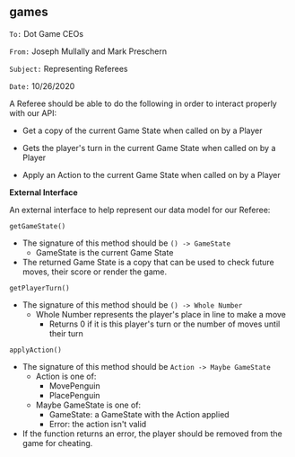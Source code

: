 ##  games

`To:` Dot Game CEOs

`From:` Joseph Mullally and Mark Preschern

`Subject:` Representing Referees

`Date:` 10/26/2020

A Referee should be able to do the following in order to interact properly with our API:

- Get a copy of the current Game State when called on by a Player

- Gets the player's turn in the current Game State when called on by a Player

- Apply an Action to the current Game State when called on by a Player



**External Interface**

An external interface to help represent our data model for our Referee:

`getGameState()`
- The signature of this method should be `() -> GameState`
    - GameState is the current Game State
- The returned Game State is a copy that can be used to check future moves,
 their score or render the game.

`getPlayerTurn()`
- The signature of this method should be `() -> Whole Number`
    - Whole Number represents the player's place in line to make a move
        - Returns 0 if it is this player's turn or the number of moves until their turn
    
`applyAction()`
- The signature of this method should be `Action -> Maybe GameState`
    - Action is one of:
        - MovePenguin
        - PlacePenguin
    - Maybe GameState is one of:
        - GameState: a GameState with the Action applied
        - Error: the action isn't valid
- If the function returns an error, the player should be removed from the game for cheating.


